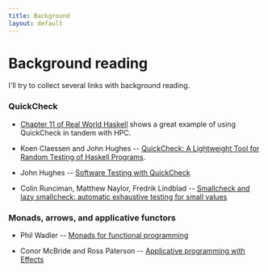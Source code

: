 ```yaml
---
title: Background
layout: default
---
```


# Background reading

I'll try to collect several links with background reading. 


### QuickCheck

* [Chapter 11 of Real World Haskell](http://book.realworldhaskell.org/read/testing-and-quality-assurance.html)
  shows a great example of using QuickCheck in tandem with HPC.

* Koen Claessen and John Hughes --
  [QuickCheck: A Lightweight Tool for Random Testing of Haskell Programs](http://portal.acm.org/citation.cfm?doid=351240.351266).

* John Hughes --
  [Software Testing with QuickCheck](http://link.springer.com/chapter/10.1007%2F978-3-642-17685-2_6)

* Colin Runciman, Matthew Naylor, Fredrik Lindblad --
  [Smallcheck and lazy smallcheck: automatic exhaustive testing for small values](http://dx.doi.org/10.1145/1543134.1411292)

### Monads, arrows, and applicative functors

* Phil Wadler -- [Monads for functional programming](http://homepages.inf.ed.ac.uk/wadler/papers/marktoberdorf/baastad.pdf)

* Conor McBride and Ross Paterson --
  [Applicative programming with Effects](http://www.soi.city.ac.uk/~ross/papers/Applicative.html)
  
  
